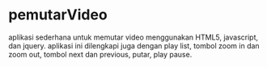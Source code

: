 # pemutarVideo
aplikasi sederhana untuk memutar video menggunakan HTML5, javascript, dan jquery. aplikasi ini dilengkapi juga dengan play list, tombol zoom in dan zoom out, tombol next dan previous, putar, play pause.
